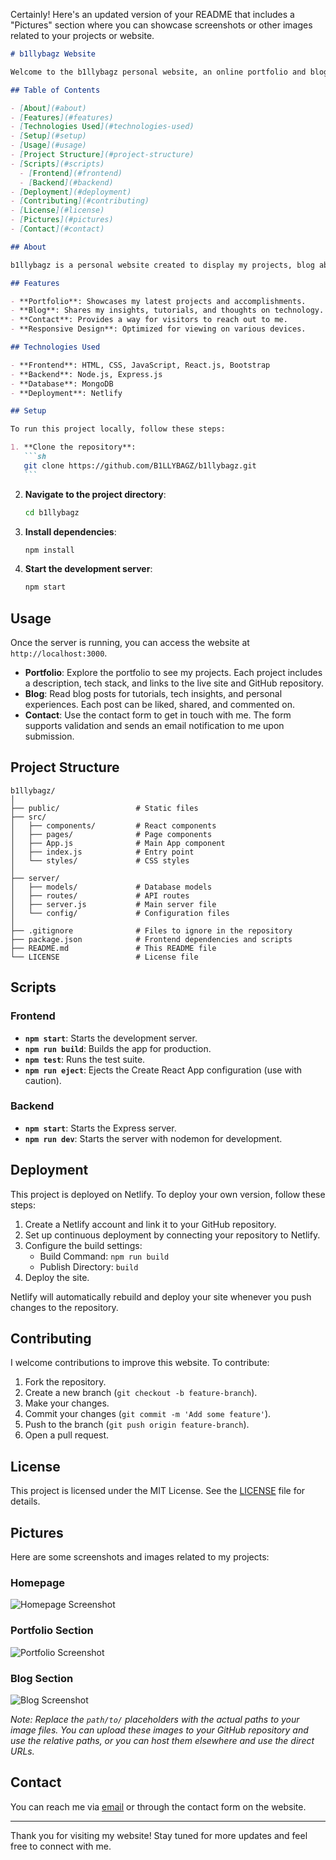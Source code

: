 Certainly! Here's an updated version of your README that includes a "Pictures" section where you can showcase screenshots or other images related to your projects or website.

````markdown
# b1llybagz Website

Welcome to the b1llybagz personal website, an online portfolio and blog by William Hogan. This site showcases my work, shares my thoughts on various tech topics, and provides a way to connect with me.

## Table of Contents

- [About](#about)
- [Features](#features)
- [Technologies Used](#technologies-used)
- [Setup](#setup)
- [Usage](#usage)
- [Project Structure](#project-structure)
- [Scripts](#scripts)
  - [Frontend](#frontend)
  - [Backend](#backend)
- [Deployment](#deployment)
- [Contributing](#contributing)
- [License](#license)
- [Pictures](#pictures)
- [Contact](#contact)

## About

b1llybagz is a personal website created to display my projects, blog about my journey in the tech industry, and provide an avenue for networking. It reflects my skills in Full Stack Development, particularly in JavaScript, Node.js, MongoDB, and modern JavaScript libraries and frameworks.

## Features

- **Portfolio**: Showcases my latest projects and accomplishments.
- **Blog**: Shares my insights, tutorials, and thoughts on technology.
- **Contact**: Provides a way for visitors to reach out to me.
- **Responsive Design**: Optimized for viewing on various devices.

## Technologies Used

- **Frontend**: HTML, CSS, JavaScript, React.js, Bootstrap
- **Backend**: Node.js, Express.js
- **Database**: MongoDB
- **Deployment**: Netlify

## Setup

To run this project locally, follow these steps:

1. **Clone the repository**:
   ```sh
   git clone https://github.com/B1LLYBAGZ/b1llybagz.git
   ```
````

2. **Navigate to the project directory**:

   ```sh
   cd b1llybagz
   ```

3. **Install dependencies**:

   ```sh
   npm install
   ```

4. **Start the development server**:
   ```sh
   npm start
   ```

## Usage

Once the server is running, you can access the website at `http://localhost:3000`.

- **Portfolio**: Explore the portfolio to see my projects. Each project includes a description, tech stack, and links to the live site and GitHub repository.
- **Blog**: Read blog posts for tutorials, tech insights, and personal experiences. Each post can be liked, shared, and commented on.
- **Contact**: Use the contact form to get in touch with me. The form supports validation and sends an email notification to me upon submission.

## Project Structure

```plaintext
b1llybagz/
│
├── public/                 # Static files
├── src/
│   ├── components/         # React components
│   ├── pages/              # Page components
│   ├── App.js              # Main App component
│   ├── index.js            # Entry point
│   └── styles/             # CSS styles
│
├── server/
│   ├── models/             # Database models
│   ├── routes/             # API routes
│   ├── server.js           # Main server file
│   └── config/             # Configuration files
│
├── .gitignore              # Files to ignore in the repository
├── package.json            # Frontend dependencies and scripts
├── README.md               # This README file
└── LICENSE                 # License file
```

## Scripts

### Frontend

- **`npm start`**: Starts the development server.
- **`npm run build`**: Builds the app for production.
- **`npm test`**: Runs the test suite.
- **`npm run eject`**: Ejects the Create React App configuration (use with caution).

### Backend

- **`npm start`**: Starts the Express server.
- **`npm run dev`**: Starts the server with nodemon for development.

## Deployment

This project is deployed on Netlify. To deploy your own version, follow these steps:

1. Create a Netlify account and link it to your GitHub repository.
2. Set up continuous deployment by connecting your repository to Netlify.
3. Configure the build settings:
   - Build Command: `npm run build`
   - Publish Directory: `build`
4. Deploy the site.

Netlify will automatically rebuild and deploy your site whenever you push changes to the repository.

## Contributing

I welcome contributions to improve this website. To contribute:

1. Fork the repository.
2. Create a new branch (`git checkout -b feature-branch`).
3. Make your changes.
4. Commit your changes (`git commit -m 'Add some feature'`).
5. Push to the branch (`git push origin feature-branch`).
6. Open a pull request.

## License

This project is licensed under the MIT License. See the [LICENSE](LICENSE) file for details.

## Pictures

Here are some screenshots and images related to my projects:

### Homepage

![Homepage Screenshot](path/to/homepage-screenshot.png)

### Portfolio Section

![Portfolio Screenshot](path/to/portfolio-screenshot.png)

### Blog Section

![Blog Screenshot](path/to/blog-screenshot.png)

_Note: Replace the `path/to/` placeholders with the actual paths to your image files. You can upload these images to your GitHub repository and use the relative paths, or you can host them elsewhere and use the direct URLs._

## Contact

You can reach me via [email](mailto:098williamhogan@gmail.com) or through the contact form on the website.

---

Thank you for visiting my website! Stay tuned for more updates and feel free to connect with me.

```

```
